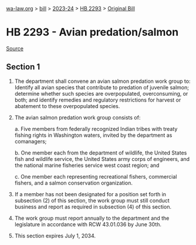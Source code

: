 [wa-law.org](/) > [bill](/bill/) > [2023-24](/bill/2023-24/) > [HB 2293](/bill/2023-24/hb/2293/) > [Original Bill](/bill/2023-24/hb/2293/1/)

# HB 2293 - Avian predation/salmon

[Source](http://lawfilesext.leg.wa.gov/biennium/2023-24/Pdf/Bills/House%20Bills/2293.pdf)

## Section 1
1. The department shall convene an avian salmon predation work group to: Identify all avian species that contribute to predation of juvenile salmon; determine whether such species are overpopulated, overconsuming, or both; and identify remedies and regulatory restrictions for harvest or abatement to these overpopulated species.

2. The avian salmon predation work group consists of:

    a. Five members from federally recognized Indian tribes with treaty fishing rights in Washington waters, invited by the department as comanagers;

    b. One member each from the department of wildlife, the United States fish and wildlife service, the United States army corps of engineers, and the national marine fisheries service west coast region; and

    c. One member each representing recreational fishers, commercial fishers, and a salmon conservation organization.

3. If a member has not been designated for a position set forth in subsection (2) of this section, the work group must still conduct business and report as required in subsection (4) of this section.

4. The work group must report annually to the department and the legislature in accordance with RCW 43.01.036 by June 30th.

5. This section expires July 1, 2034.
